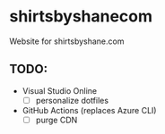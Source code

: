 # shirtsbyshanecom
Website for shirtsbyshane.com

## TODO:
- Visual Studio Online
  - [ ] personalize dotfiles
- GitHub Actions (replaces Azure CLI)
  - [ ] purge CDN
